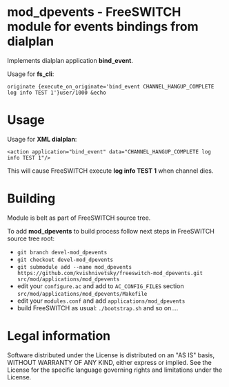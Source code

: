 # mod_dpevents - FreeSWITCH module for events bindings from dialplan

Implements dialplan application **bind_event**.

Usage for **fs_cli**:

`originate {execute_on_originate='bind_event CHANNEL_HANGUP_COMPLETE log info TEST 1'}user/1000 &echo`

# Usage

Usage for **XML dialplan**:

`<action application="bind_event" data="CHANNEL_HANGUP_COMPLETE log info TEST 1"/>`

This will cause FreeSWITCH execute **log info TEST 1** when channel dies.

# Building

Module is belt as part of FreeSWITCH source tree.

To add **mod_dpevents** to build process follow next steps in FreeSWITCH source tree root:

+ `git branch devel-mod_dpevents`
+ `git checkout devel-mod_dpevents`
+ `git submodule add --name mod_dpevents https://github.com/kvishnivetsky/freeswitch-mod_dpevents.git src/mod/applications/mod_dpevents`
+ edit your `configure.ac` and add to `AC_CONFIG_FILES` section `src/mod/applications/mod_dpevents/Makefile`
+ edit your `modules.conf` and add `applications/mod_dpevents`
+ build FreeSWITCH as usual: `./bootstrap.sh` and so on....

# Legal information

Software distributed under the License is distributed on an "AS IS" basis,
WITHOUT WARRANTY OF ANY KIND, either express or implied. See the License
for the specific language governing rights and limitations under the License.
